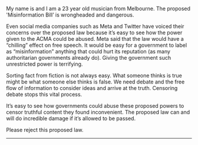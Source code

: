 My name is and I am a 23 year old musician from Melbourne. The proposed 'Misinformation Bill’ is wrongheaded and
dangerous.

Even social media companies such as Meta and Twitter have voiced their concerns over the proposed law because it’s easy to
see how the power given to the ACMA could be abused. Meta said that the law would have a “chilling” effect on free speech. It
would be easy for a government to label as “misinformation” anything that could hurt its reputation (as many authoritarian
governments already do). Giving the government such unrestricted power is terrifying.

Sorting fact from fiction is not always easy. What someone thinks is true might be what someone else thinks is false. We need
debate and the free flow of information to consider ideas and arrive at the truth. Censoring debate stops this vital process.

It’s easy to see how governments could abuse these proposed powers to censor truthful content they found inconvenient. The
proposed law can and will do incredible damage if it’s allowed to be passed.

Please reject this proposed law.


-----

